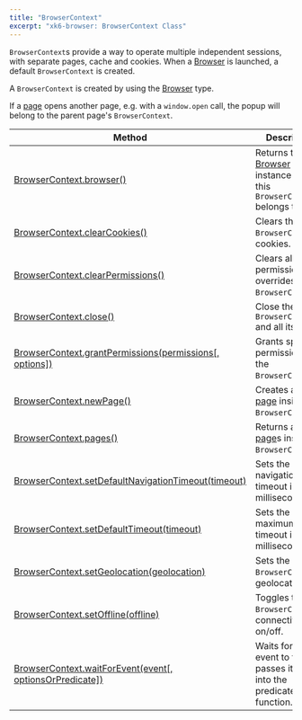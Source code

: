 ```yaml
---
title: "BrowserContext"
excerpt: "xk6-browser: BrowserContext Class"
---
```


`BrowserContext`s provide a way to operate multiple independent sessions, with separate pages, cache and cookies. When a [Browser](/javascript-api/xk6-browser/browser) is launched, a default `BrowserContext` is created.

A `BrowserContext` is created by using the [Browser](/javascript-api/xk6-browser/browser) type.

If a [page](/javascript-api/xk6-browser/page) opens another page, e.g. with a `window.open` call, the popup will belong to the parent page's `BrowserContext`.


| Method                                                                                                                                          | Description                                                                                                |
|-------------------------------------------------------------------------------------------------------------------------------------------------|------------------------------------------------------------------------------------------------------------|
| [BrowserContext.browser()](/javascript-api/xk6-browser/browsercontext/browser/)                                                                 | Returns the [Browser](/javascript-api/xk6-browser/browser) instance that this `BrowserContext` belongs to. |
| <BWIPT id="442"/> [BrowserContext.clearCookies()](/javascript-api/xk6-browser/browsercontext/clearcookies/)                                     | Clears the `BrowserContext`'s cookies.                                                                     |
| <BWIPT id="443"/> [BrowserContext.clearPermissions()](/javascript-api/xk6-browser/browsercontext/clearpermissions)                              | Clears all permission overrides for the `BrowserContext`.                                                  |
| [BrowserContext.close()](/javascript-api/xk6-browser/browsercontext/close)                                                                      | Close the `BrowserContext` and all its [page](/javascript-api/xk6-browser/page)s.                          |
| [BrowserContext.grantPermissions(permissions[, options])](/javascript-api/xk6-browser/browsercontext/grantpermissions)                          | Grants specified permissions to the `BrowserContext`.                                                      |
| [BrowserContext.newPage()](/javascript-api/xk6-browser/browsercontext/newpage)                                                                  | Creates a new [page](/javascript-api/xk6-browser/page) inside this `BrowserContext`.                       |
| <BWIPT id="444"/> [BrowserContext.pages()](/javascript-api/xk6-browser/browsercontext/pages)                                                    | Returns a list of [page](/javascript-api/xk6-browser/page)s inside this `BrowserContext`.                  |
| <BWIPT id="445"/> [BrowserContext.setDefaultNavigationTimeout(timeout)](/javascript-api/xk6-browser/browsercontext/setdefaultnavigationtimeout) | Sets the default navigation timeout in milliseconds.                                                       |
| [BrowserContext.setDefaultTimeout(timeout)](/javascript-api/xk6-browser/browsercontext/setdefaulttiontimeout)                                   | Sets the default maximum timeout in milliseconds.                                                          |
| <BWIPT id="435"/> [BrowserContext.setGeolocation(geolocation)](/javascript-api/xk6-browser/browsercontext/setgeolocation)                       | Sets the `BrowserContext`'s geolocation.                                                                   |
| [BrowserContext.setOffline(offline)](/javascript-api/xk6-browser/browsercontext/setoffline)                                                     | Toggles the `BrowserContext`'s connectivity on/off.                                                        |
| <BWIPT id="447"/> [BrowserContext.waitForEvent(event[, optionsOrPredicate])](/javascript-api/xk6-browser/browsercontext/waitforevent)           | Waits for the event to fire and passes its value into the predicate function.                              |

